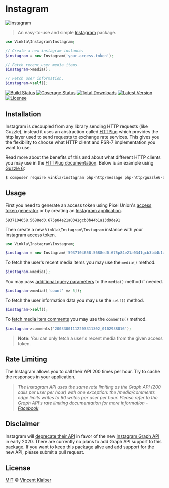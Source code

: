 # Instagram

![instagram](https://cloud.githubusercontent.com/assets/499192/11020990/f0f31dea-8632-11e5-95b1-77e72c7ba271.png)

> An easy-to-use and simple [Instagram](https://www.instagram.com/) package.

```php
use Vinkla\Instagram\Instagram;

// Create a new instagram instance.
$instagram = new Instagram('your-access-token');

// Fetch recent user media items.
$instagram->media();

// Fetch user information.
$instagram->self();
```

[![Build Status](https://badgen.net/travis/vinkla/instagram/master)](https://travis-ci.org/vinkla/instagram)
[![Coverage Status](https://badgen.net/codecov/c/github/vinkla/instagram)](https://codecov.io/github/vinkla/instagram)
[![Total Downloads](https://badgen.net/packagist/dt/vinkla/instagram)](https://packagist.org/packages/vinkla/instagram)
[![Latest Version](https://badgen.net/github/release/vinkla/instagram)](https://github.com/vinkla/instagram/releases)
[![License](https://badgen.net/packagist/license/vinkla/instagram)](https://packagist.org/packages/vinkla/instagram)

## Installation

Instagram is decoupled from any library sending HTTP requests (like Guzzle), instead it uses an abstraction called [HTTPlug](http://httplug.io) which provides the http layer used to send requests to exchange rate services. This gives you the flexibility to choose what HTTP client and PSR-7 implementation you want to use.

Read more about the benefits of this and about what different HTTP clients you may use in the [HTTPlug documentation](http://docs.php-http.org/en/latest/httplug/users.html). Below is an example using [Guzzle 6](http://docs.guzzlephp.org/en/latest/index.html):

```bash
$ composer require vinkla/instagram php-http/message php-http/guzzle6-adapter
```

## Usage

First you need to generate an access token using Pixel Union's [access token generator](http://instagram.pixelunion.net) or by creating an [Instagram application](https://www.instagram.com/developer/authentication).

```
5937104658.5688ed0.675p84e21a0341gcb3b44b1a13d9de91
```

Then create a new `Vinkla\Instagram\Instagram` instance with your Instagram access token.

```php
use Vinkla\Instagram\Instagram;

$instagram = new Instagram('5937104658.5688ed0.675p84e21a0341gcb3b44b1a13d9de91');
```

To fetch the user's recent media items you may use the `media()` method.

```php
$instagram->media();
```

You may pass [additional query parameters](https://www.instagram.com/developer/endpoints/users/#get_users_media_recent_self) to the `media()` method if needed.

```php
$instagram->media(['count' => 5]);
```

To fetch the user information data you may use the `self()` method.

```php
$instagram->self();
```

To [fetch media item comments](https://www.instagram.com/developer/endpoints/comments/#get_media_comments) you may use the `comments()` method.

```php
$instagram->comments('20033001112203311302_0102938816');
```

> **Note:** You can only fetch a user's recent media from the given access token.

## Rate Limiting

The Instagram allows you to call their API 200 times per hour. Try to cache the responses in your application.

> _The Instagram API uses the same rate limiting as the Graph API (200 calls per user per hour) with one exception: the /media/comments edge limits writes to 60 writes per user per hour. Please refer to the Graph API's rate limiting documentation for more information - [Facebook](https://developers.facebook.com/docs/instagram-api/overview/#rate-limiting)_

## Disclaimer

Instagram will [deprecate their API](https://www.instagram.com/developer/) in favor of the new [Instagram Graph API](https://developers.facebook.com/products/instagram/) in early 2020. There are currently no plans to add Graph API support to this package. If you want to keep this package alive and add support for the new API, please submit a pull request.

## License

[MIT](LICENSE) © [Vincent Klaiber](https://doubledip.se)
